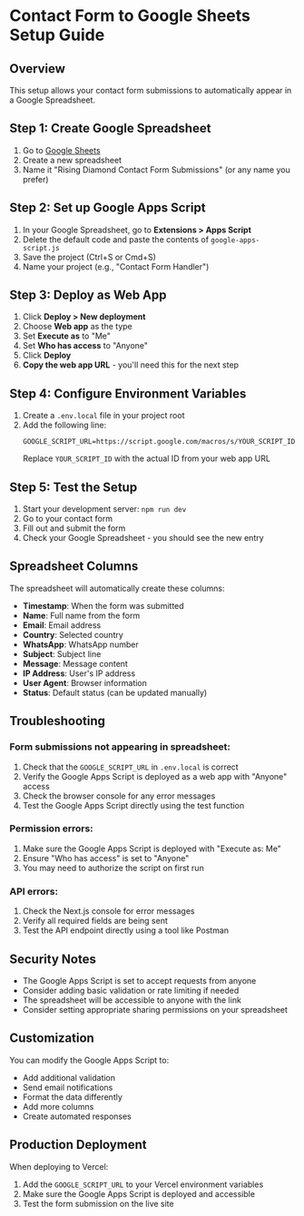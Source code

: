 # Contact Form to Google Sheets Setup Guide

## Overview
This setup allows your contact form submissions to automatically appear in a Google Spreadsheet.

## Step 1: Create Google Spreadsheet

1. Go to [Google Sheets](https://sheets.google.com)
2. Create a new spreadsheet
3. Name it "Rising Diamond Contact Form Submissions" (or any name you prefer)

## Step 2: Set up Google Apps Script

1. In your Google Spreadsheet, go to **Extensions > Apps Script**
2. Delete the default code and paste the contents of `google-apps-script.js`
3. Save the project (Ctrl+S or Cmd+S)
4. Name your project (e.g., "Contact Form Handler")

## Step 3: Deploy as Web App

1. Click **Deploy > New deployment**
2. Choose **Web app** as the type
3. Set **Execute as** to "Me"
4. Set **Who has access** to "Anyone"
5. Click **Deploy**
6. **Copy the web app URL** - you'll need this for the next step

## Step 4: Configure Environment Variables

1. Create a `.env.local` file in your project root
2. Add the following line:
   ```
   GOOGLE_SCRIPT_URL=https://script.google.com/macros/s/YOUR_SCRIPT_ID/exec
   ```
   Replace `YOUR_SCRIPT_ID` with the actual ID from your web app URL

## Step 5: Test the Setup

1. Start your development server: `npm run dev`
2. Go to your contact form
3. Fill out and submit the form
4. Check your Google Spreadsheet - you should see the new entry

## Spreadsheet Columns

The spreadsheet will automatically create these columns:
- **Timestamp**: When the form was submitted
- **Name**: Full name from the form
- **Email**: Email address
- **Country**: Selected country
- **WhatsApp**: WhatsApp number
- **Subject**: Subject line
- **Message**: Message content
- **IP Address**: User's IP address
- **User Agent**: Browser information
- **Status**: Default status (can be updated manually)

## Troubleshooting

### Form submissions not appearing in spreadsheet:
1. Check that the `GOOGLE_SCRIPT_URL` in `.env.local` is correct
2. Verify the Google Apps Script is deployed as a web app with "Anyone" access
3. Check the browser console for any error messages
4. Test the Google Apps Script directly using the test function

### Permission errors:
1. Make sure the Google Apps Script is deployed with "Execute as: Me"
2. Ensure "Who has access" is set to "Anyone"
3. You may need to authorize the script on first run

### API errors:
1. Check the Next.js console for error messages
2. Verify all required fields are being sent
3. Test the API endpoint directly using a tool like Postman

## Security Notes

- The Google Apps Script is set to accept requests from anyone
- Consider adding basic validation or rate limiting if needed
- The spreadsheet will be accessible to anyone with the link
- Consider setting appropriate sharing permissions on your spreadsheet

## Customization

You can modify the Google Apps Script to:
- Add additional validation
- Send email notifications
- Format the data differently
- Add more columns
- Create automated responses

## Production Deployment

When deploying to Vercel:
1. Add the `GOOGLE_SCRIPT_URL` to your Vercel environment variables
2. Make sure the Google Apps Script is deployed and accessible
3. Test the form submission on the live site
